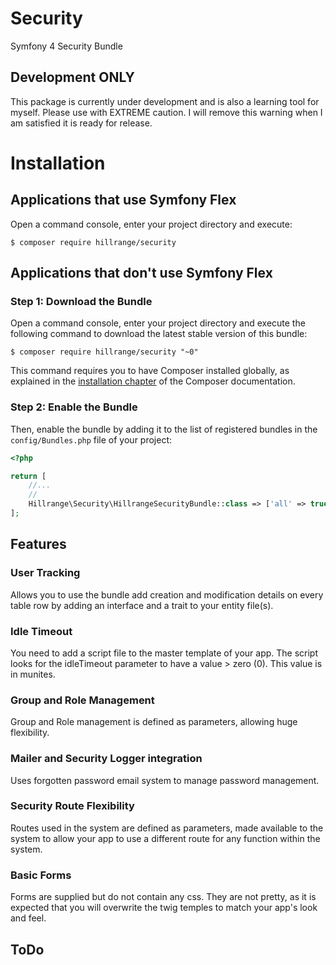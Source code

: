 # Security
Symfony 4 Security Bundle

Development ONLY
----------------

This package is currently under development and is also a learning tool for myself.  Please use with EXTREME caution.   I will remove this warning when I am satisfied it is ready for release.


Installation
============

Applications that use Symfony Flex
----------------------------------

Open a command console, enter your project directory and execute:

```console
$ composer require hillrange/security
```

Applications that don't use Symfony Flex
----------------------------------------

### Step 1: Download the Bundle

Open a command console, enter your project directory and execute the
following command to download the latest stable version of this bundle:

```console
$ composer require hillrange/security "~0"
```

This command requires you to have Composer installed globally, as explained
in the [installation chapter](https://getcomposer.org/doc/00-intro.md)
of the Composer documentation.

### Step 2: Enable the Bundle

Then, enable the bundle by adding it to the list of registered bundles
in the `config/Bundles.php` file of your project:

```php
<?php

return [
    //...
    //
    Hillrange\Security\HillrangeSecurityBundle::class => ['all' => true],
];

```
Features
--------
### User Tracking
Allows you to use the bundle add creation and modification details on every table row by adding
an interface and a trait to your entity file(s).
### Idle Timeout
You need to add a script file to the master template of your app.  The script looks for the idleTimeout parameter to have a value > zero (0).  This value is in munites.
### Group and Role Management
Group and Role management is defined as parameters, allowing huge flexibility.
### Mailer and Security Logger integration
Uses forgotten password email system to manage password management.
### Security Route Flexibility
Routes used in the system are defined as parameters, made available to the system to allow your app to use a different route for any function within the system.
### Basic Forms
Forms are supplied but do not contain any css.  They are not pretty, as it is expected that you will overwrite the twig temples to match your app's look and feel. 

ToDo
----


